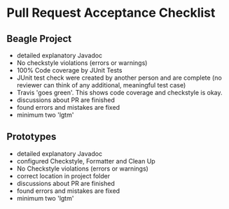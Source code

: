 # Pull Request Acceptance Checklist

## Beagle Project
 * detailed explanatory Javadoc
 * No checkstyle violations (errors or warnings)
 * 100% Code coverage by JUnit Tests
 * JUnit test check were created by another person and are complete (no reviewer can think of any additional, meaningful test case)
 * Travis 'goes green'. This shows code coverage and checkstyle is okay.
 * discussions about PR are finished
 * found errors and mistakes are fixed
 * minimum two 'lgtm'

## Prototypes
 * detailed explanatory Javadoc
 * configured Checkstyle, Formatter and Clean Up
 * No Checkstyle violations (errors or warnings)
 * correct location in project folder
 * discussions about PR are finished
 * found errors and mistakes are fixed
 * minimum two 'lgtm'
